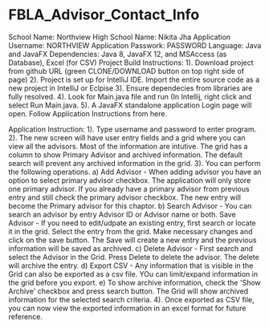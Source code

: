 # FBLA_Advisor_Contact_Info
School Name: Northview High School
Name: Nikita Jha
Application Username: NORTHVIEW
Application Passwork: PASSWORD
Language: Java and JavaFX
Dependencies: Java 8, JavaFX 12, and MSAccess (as Database), Excel (for CSV)
Project Build Instructions: 
1). Download project from github URL (green CLONE/DOWNLOAD button on top right side of page) 
2). Project is set up for IntelliJ IDE. Import the entire source code as a new project in IntelliJ or Eclpise 
3). Ensure dependecies from libraries are fully resolved. 
4). Look for Main.java file and run (In Intellij, right click and select Run Main.java.
5). A JavaFX standalone application Login page will open. Follow Application Instructions from here.


Application Instruction: 
1). Type username and password to enter program.
2). The new screen will have user entry fields and a grid where you can view all the advisors. Most of the information are intutive.
  The grid has a column to show Primary Advisor and archived information. The default search will prevent any archived information in 
  the grid.
3). You can perform the following operations.
    a) Add Advisor - When adding advisor you have an option to select primary advisor checkbox. The application will only store one
    primary advisor. If you already have a primary advisor from previous entry and still check the primary advisor checkbox. The new
    entry will become the Primary advisor for this chaptor.
    b) Search Advisor - You can search an advisor by entry Advisor ID or Advisor name or both. 
    Save Advisor - If you need to edit/udpate an existing entry, first search or locate it in the grid. Select the entry from the grid.
    Make necessary changes and click on the save button. The Save will create a new entry and the previous information will be saved as 
    archived.
    c) Delete Advisor - First search and select the Advisor in the Grid. Press Delete to delete the advisor. The delete will archive the entry.
    d) Export CSV - Any information that is visible in the Grid can also be exported as a csv file. YOu can limit/expand information in 
    the grid before you export.
    e) To show archive information, check the 'Show Archive' checkbox and press search button. The Grid will show archived information for 
    the selected search criteria.
4). Once exported as CSV file, you can now view the exported information in an excel format for future reference. 

